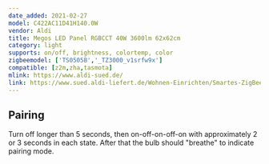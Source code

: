 ```yaml
---
date_added: 2021-02-27
model: C422AC11D41H140.0W
vendor: Aldi
title: Megos LED Panel RGBCCT 40W 3600lm 62x62cm 
category: light
supports: on/off, brightness, colortemp, color
zigbeemodel: ['TS0505B','_TZ3000_v1srfw9x']
compatible: [z2m,zha,tasmota]
mlink: https://www.aldi-sued.de/
link: https://www.sued.aldi-liefert.de/Wohnen-Einrichten/Smartes-ZigBee-LED-Panel-RGB-CCT-62-x-62-cm.html
---
```


## Pairing
Turn off longer than 5 seconds, then on-off-on-off-on with approximately 2 or 3 seconds in each state. After that the bulb should "breathe" to indicate pairing mode.

